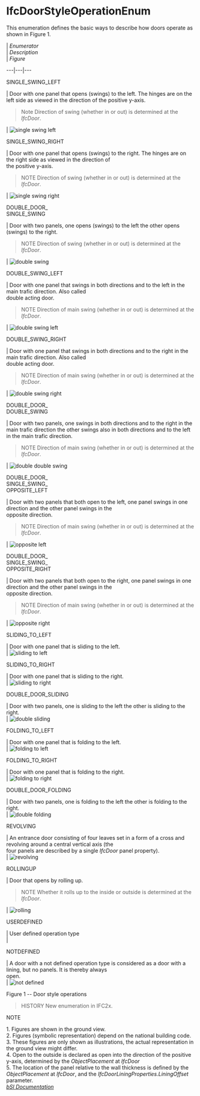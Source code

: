 IfcDoorStyleOperationEnum
=========================
This enumeration defines the basic ways to describe how doors operate as shown
in Figure 1.  
  
  
  
  
  
| _Enumerator_  
| _Description_  
| _Figure_  
  
---|---|---  
  
  
SINGLE_SWING_LEFT  
  
| Door with one panel that opens (swings) to the left. The hinges are on the
left side as viewed in the direction of the positive y-axis.  
  

> Note  Direction of swing (whether in or out) is determined at the _IfcDoor_.  
>  
>

  
  
| ![single swing left ](../figures/ifcdoorstyleoperationenum-fig01.gif)  
  
  
  
SINGLE_SWING_RIGHT  
  
| Door with one panel that opens (swings) to the right. The hinges are on the
right side as viewed in the direction of  
the positive y-axis.  
  

> NOTE  Direction of swing (whether in or out) is determined at the _IfcDoor_.  
>  
>

  
  
| ![single swing right](../figures/ifcdoorstyleoperationenum-fig02.gif)  
  
  
  
DOUBLE_DOOR_  
SINGLE_SWING  
  
| Door with two panels, one opens (swings) to the left the other opens
(swings) to the right.  
  

> NOTE  Direction of swing (whether in or out) is determined at the _IfcDoor_.  
>  
>

  
  
| ![double swing](../figures/ifcdoorstyleoperationenum-fig03.gif)  
  
  
  
DOUBLE_SWING_LEFT  
  
| Door with one panel that swings in both directions and to the left in the
main trafic direction. Also called  
double acting door.  
  

> NOTE  Direction of main swing (whether in or out) is determined at the
> _IfcDoor_.  
>  
>

  
  
| ![double swing left](../figures/ifcdoorstyleoperationenum-fig04.gif)  
  
  
  
DOUBLE_SWING_RIGHT  
  
| Door with one panel that swings in both directions and to the right in the
main trafic direction. Also called  
double acting door.  
  

> NOTE  Direction of main swing (whether in or out) is determined at the
> _IfcDoor_.  
>  
>

  
  
| ![double swing right](../figures/ifcdoorstyleoperationenum-fig05.gif)  
  
  
  
DOUBLE_DOOR_  
DOUBLE_SWING  
  
| Door with two panels, one swings in both directions and to the right in the
main trafic direction the other swings also in both directions and to the left
in the main trafic direction.  
  

> NOTE  Direction of main swing (whether in or out) is determined at the
> _IfcDoor_.  
>  
>

  
  
| ![double double swing](../figures/ifcdoorstyleoperationenum-fig06.gif)  
  
  
  
DOUBLE_DOOR_  
SINGLE_SWING_  
OPPOSITE_LEFT  
  
| Door with two panels that both open to the left, one panel swings in one
direction and the other panel swings in the  
opposite direction.  
  

> NOTE  Direction of main swing (whether in or out) is determined at the
> _IfcDoor_.  
>  
>

  
  
| ![opposite left](../figures/ifcdoorstyleoperationenum-fig06a.gif)  
  
  
  
DOUBLE_DOOR_  
SINGLE_SWING_  
OPPOSITE_RIGHT  
  
| Door with two panels that both open to the right, one panel swings in one
direction and the other panel swings in the  
opposite direction.  
  

> NOTE  Direction of main swing (whether in or out) is determined at the
> _IfcDoor_.

  
  
| ![opposite right](../figures/ifcdoorstyleoperationenum-fig06b.gif)  
  
  
  
SLIDING_TO_LEFT  
  
| Door with one panel that is sliding to the left.  
| ![sliding to left](../figures/ifcdoorstyleoperationenum-fig07.gif)  
  
  
  
SLIDING_TO_RIGHT  
  
| Door with one panel that is sliding to the right.  
| ![sliding to right](../figures/ifcdoorstyleoperationenum-fig08.gif)  
  
  
  
DOUBLE_DOOR_SLIDING  
  
| Door with two panels, one is sliding to the left the other is sliding to the
right.  
| ![double sliding](../figures/ifcdoorstyleoperationenum-fig09.gif)  
  
  
  
FOLDING_TO_LEFT  
  
| Door with one panel that is folding to the left.  
| ![folding to left](../figures/ifcdoorstyleoperationenum-fig10.gif)  
  
  
  
FOLDING_TO_RIGHT  
  
| Door with one panel that is folding to the right.  
| ![folding to right](../figures/ifcdoorstyleoperationenum-fig11.gif)  
  
  
  
DOUBLE_DOOR_FOLDING  
  
| Door with two panels, one is folding to the left the other is folding to the
right.  
| ![double folding](../figures/ifcdoorstyleoperationenum-fig12.gif)  
  
  
  
REVOLVING  
  
| An entrance door consisting of four leaves set in a form of a cross and
revolving around a central vertical axis (the  
four panels are described by a single _IfcDoor_ panel property).  
| ![revolving](../figures/ifcdoorstyleoperationenum-fig13.gif)  
  
  
  
ROLLINGUP  
  
| Door that opens by rolling up.  
  

> NOTE  Whether it rolls up to the inside or outside is determined at the
> _IfcDoor_.

  
  
| ![rolling](../figures/ifcdoorstyleoperationenum-fig14.gif)  
  
  
  
USERDEFINED  
  
| User defined operation type  
|  
  
  
  
NOTDEFINED  
  
| A door with a not defined operation type is considered as a door with a
lining, but no panels. It is thereby always  
open.  
|  ![not defined](../figures/ifcdoorstyleoperationenum-fig15.gif)  
  
  
  
  
  
  
  
  

Figure 1 -- Door style operations  
  
  
  
  
> HISTORY  New enumeration in IFC2x.  
  
NOTE  
  
1\. Figures are shown in the ground view.  
2\. Figures (symbolic representation) depend on the national building code.  
3\. These figures are only shown as illustrations, the actual representation
in the ground view might differ.  
4\. Open to the outside is declared as open into the direction of the positive
y-axis, determined by the _ObjectPlacement_ at _IfcDoor_  
5\. The location of the panel relative to the wall thickness is defined by the
_ObjectPlacement_ at _IfcDoor_, and the _IfcDoorLiningProperties.LiningOffset_
parameter.  
[ _bSI
Documentation_](https://standards.buildingsmart.org/IFC/DEV/IFC4_2/FINAL/HTML/schema/ifcarchitecturedomain/lexical/ifcdoorstyleoperationenum.htm)


